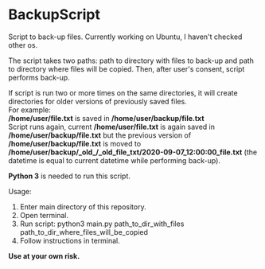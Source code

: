 # BackupScript

Script to back-up files.
Currently working on Ubuntu, I haven't checked other os.

The script takes two paths: path to directory with files to back-up and path to directory where files will be copied. Then, after user's consent, script performs back-up.

If script is run two or more times on the same directories, it will create directories for older versions of previously saved files.  
For example:  
**/home/user/file.txt** is saved in **/home/user/backup/file.txt**  
Script runs again, current **/home/user/file.txt** is again saved in **/home/user/backup/file.txt** but the previous version of **/home/user/backup/file.txt** is moved to **/home/user/backup/\_old\_/_old_file_txt/2020-09-07_12:00:00_file.txt** (the datetime is equal to current datetime while performing back-up).

**Python 3** is needed to run this script.

Usage:
1. Enter main directory of this repository.
2. Open terminal.
3. Run script: python3 main.py path_to_dir_with_files path_to_dir_where_files_will_be_copied
4. Follow instructions in terminal.


**Use at your own risk.**
